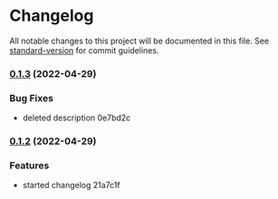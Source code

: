 # Changelog

All notable changes to this project will be documented in this file. See [standard-version](https://github.com/conventional-changelog/standard-version) for commit guidelines.

### [0.1.3](///compare/v0.1.2...v0.1.3) (2022-04-29)


### Bug Fixes

* deleted description 0e7bd2c

### [0.1.2](///compare/v0.1.1...v0.1.2) (2022-04-29)

### Features

- started changelog 21a7c1f
